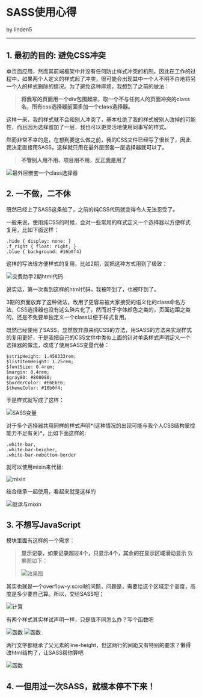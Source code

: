 SASS使用心得
===
by linden5

---

## 1.	最初的目的: 避免CSS冲突

单页面应用，然而其前端框架中并没有任何防止样式冲突的机制。因此在工作的过程中，如果两个人定义的样式起了冲突，很可能会出现其中一个人不明不白地将另一个人的样式删除的情况。为了避免这种麻烦，我想到了之前的做法：

>**将我写的页面用一个div包围起来，取一个不与任何人的页面冲突的class名，所有css选择器前面多加一个class选择器。**

这样一来，我的样式就不会和别人冲突了，基本杜绝了我的样式被别人改掉的可能性，而且因为选择器加了一层，我也可以更灵活地使用同事写的样式。

然而非常不幸的是，在想到要这么做之前，我的CSS文件已经写了很长了，因此我决定直接用SASS，这样就只用在最外层嵌套一层选择器就可以了。

>**不管别人用不用、项目用不用，反正我是用了**

![最外层嵌套一个class选择器](/img/outer_selector.png)

## 2. 一不做，二不休

既然已经上了SASS这条船了，之前的纯CSS代码就变得令人无法忍受了。

一般来说，使用纯CSS的时候，会对一些常用的样式定义一个选择器以方便样式复用，比如下面这样：

	.hide { display: none; }
	.f_right { float: right; }
	.blue { background: #16b0f4}
	
这样的写法很方便样式的复用，比如2期，就把这种方式用到了极致：

![交费助手2期html代码](/img/pay2_page_sample.png)

说实话，第一次看到这样的html代码，我被吓到了，也被吓到了。

3期的页面放弃了这种做法，改用了更容易被大家接受的语义化的class命名方法，CSS选择器也没有这么碎片化了，然而对于字体颜色之类的，页面边距之类的，还是不免要单独定义一个class以便于样式复用。

既然已经使用了SASS，显然放弃原来纯CSS的方法，用SASS的方法来实现样式的复用更好，于是我把自己的CSS文件中类似上面的针对单条样式声明定义一个选择器的做法，改成了使用SASS变量代替：

	$stripHeight: 1.458333rem;
	$listItemHeight: 1.25rem;
	$fontSize: 0.4rem;
	$margin: 0.4rem;
	$gray80: #808080;
	$borderColor: #E6E6E6;
	$themeColor: #16b0f4;
	
于是样式就写成了这样：

![SASS变量](/img/sample_var.png)

对于多个选择器共用同样的样式声明*(这种情况的出现可能与我个人CSS结构掌控能力不足有关)*，比如下面这样的:

	.white-bar,
	.white-bar-heigher,
	.white-bar-nobottom-border
	
就可以使用mixin来代替:

![mixin](/img/sample_mixin.png)

结合继承一起使用，看起来就是这样的

![继承与mixin](/img/sample_inherit.png)

## 3. 不想写JavaScript

模块里面有这样的一个需求：

>**显示记录，如果记录超过4个，只显示4个，其余的在显示区域滑动显示**
>效果图如下：
>
>![效果图](/img/sample_overflow.png)

其实也就是一个overflow-y:scroll的问题，问题是，需要给这个区域定个高度，高度是多少要自己算。所以，交给SASS吧；

![计算](/img/sample_calculate.png)

有两个样式其实样试声明一样，只是值不同怎么办？写个函数吧


![函数](/img/sample_func.png)
![函数](/img/sample_func2.png)

两行文字都继承了父元素的line-height，但这两行的间距又有特别的要求？懒得改html结构了，让SASS帮你算吧

![函数](/img/sample_line.png)

## 4. 一但用过一次SASS，就根本停不下来！
